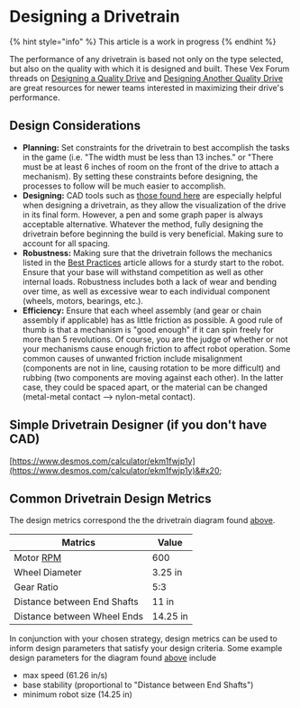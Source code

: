 # Designing a Drivetrain

{% hint style="info" %}
This article is a work in progress
{% endhint %}

The performance of any drivetrain is based not only on the type selected, but also on the quality with which it is designed and built. These Vex Forum threads on [Designing a Quality Drive](https://www.vexforum.com/t/designing-a-quality-drive/81850) and [Designing Another Quality Drive](https://www.vexforum.com/t/designing-another-quality-drive/90920) are great resources for newer teams interested in maximizing their drive's performance.

## Design Considerations

* **Planning:** Set constraints for the drivetrain to best accomplish the tasks in the game (i.e. "The width must be less than 13 inches." or "There must be at least 6 inches of room on the front of the drive to attach a mechanism). By setting these constraints before designing, the processes to follow will be much easier to accomplish.
* **Designing:** CAD tools such as [those found here](broken-reference/) are especially helpful when designing a drivetrain, as they allow the visualization of the drive in its final form. However, a pen and some graph paper is always acceptable alternative. Whatever the method, fully designing the drivetrain before beginning the build is very beneficial. Making sure to account for all spacing.
* **Robustness:** Making sure that the drivetrain follows the mechanics listed in the [Best Practices](best-practices.md) article allows for a sturdy start to the robot. Ensure that your base will withstand competition as well as other internal loads. Robustness includes both a lack of wear and bending over time, as well as excessive wear to each individual component (wheels, motors, bearings, etc.).
* **Efficiency:** Ensure that each wheel assembly (and gear or chain assembly if applicable) has as little friction as possible. A good rule of thumb is that a mechanism is "good enough" if it can spin freely for more than 5 revolutions. Of course, you are the judge of whether or not your mechanisms cause enough friction to affect robot operation. Some common causes of unwanted friction include misalignment (components are not in line, causing rotation to be more difficult) and rubbing (two components are moving against each other). In the latter case, they could be spaced apart, or the material can be changed (metal-metal contact --> nylon-metal contact).

## Simple Drivetrain Designer (if you don't have CAD)

[https://www.desmos.com/calculator/ekm1fwjp1y](https://www.desmos.com/calculator/ekm1fwjp1y)&#x20;

## Common Drivetrain Design Metrics

The design metrics correspond the the drivetrain diagram found [above](designing-a-drivetrain.md#simple-drivetrain-designer-if-you-dont-have-cad).

| Matrics                                    | Value    |
| ------------------------------------------ | -------- |
| Motor [RPM](../design-fundamentals/rpm.md) | 600      |
| Wheel Diameter                             | 3.25 in  |
| Gear Ratio                                 | 5:3      |
| Distance between End Shafts                | 11 in    |
| Distance between Wheel Ends                | 14.25 in |

In conjunction with your chosen strategy, design metrics can be used to inform design parameters that satisfy your design criteria. Some example design parameters for the diagram found [above](designing-a-drivetrain.md#simple-drivetrain-designer-if-you-dont-have-cad) include

* max speed (61.26 in/s)
* base stability (proportional to "Distance between End Shafts")
* minimum robot size (14.25 in)
